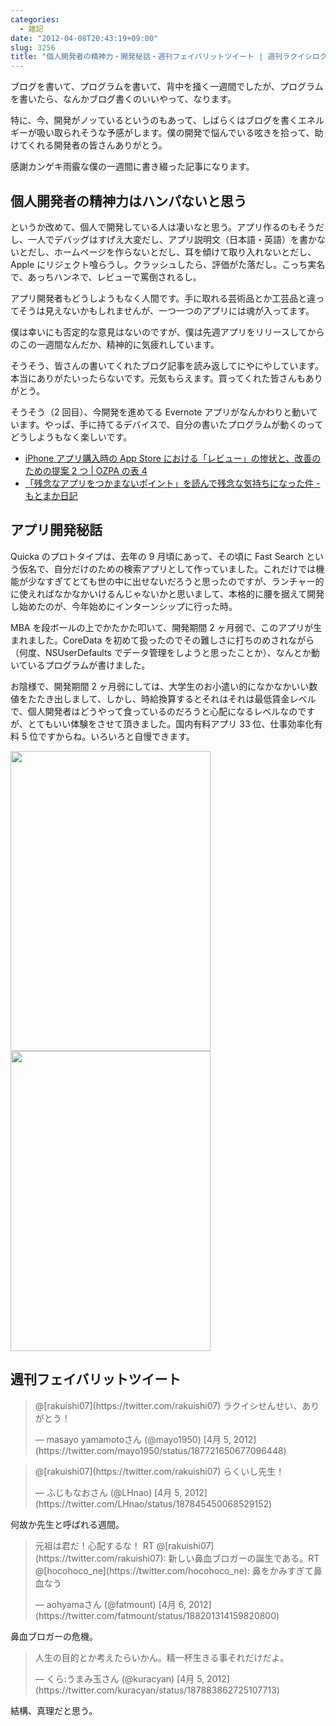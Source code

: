 ```yaml
---
categories:
  - 雑記
date: "2012-04-08T20:43:19+09:00"
slug: 3256
title: "個人開発者の精神力・開発秘話・週刊フェイバリットツイート | 週刊ラクイシロク 2012 年第 14 週"
---
```


ブログを書いて、プログラムを書いて、背中を掻く一週間でしたが、プログラムを書いたら、なんかブログ書くのいいやって、なります。

特に、今、開発がノッているというのもあって、しばらくはブログを書くエネルギーが吸い取られそうな予感がします。僕の開発で悩んでいる呟きを拾って、助けてくれる開発者の皆さんありがとう。

感謝カンゲキ雨霰な僕の一週間に書き綴った記事になります。

## 個人開発者の精神力はハンパないと思う

というか改めて、個人で開発している人は凄いなと思う。アプリ作るのもそうだし、一人でデバッグはすげえ大変だし、アプリ説明文（日本語・英語）を書かないとだし、ホームページを作らないとだし、耳を傾けて取り入れないとだし、Apple にリジェクト喰らうし。クラッシュしたら、評価がた落だし。こっち実名で、あっちハンネで、レビューで罵倒されるし。

アプリ開発者もどうしようもなく人間です。手に取れる芸術品とか工芸品と違ってそうは見えないかもしれませんが、一つ一つのアプリには魂が入ってます。

僕は幸いにも否定的な意見はないのですが、僕は先週アプリをリリースしてからのこの一週間なんだか、精神的に気疲れしています。

そうそう、皆さんの書いてくれたブログ記事を読み返してにやにやしています。本当にありがたいったらないです。元気もらえます。買ってくれた皆さんもありがとう。

そうそう（2 回目）、今開発を進めてる Evernote アプリがなんかわりと動いています。やっぱ、手に持てるデバイスで、自分の書いたプログラムが動くのってどうしようもなく楽しいです。

- [iPhone アプリ購入時の App Store における「レビュー」の惨状と、改善のための提案 2 つ | OZPA の表 4](http://ozpa-h4.com/2012/03/15/app_store_review_points_of_improvement/)
- [「残念なアプリをつかまないポイント」を読んで残念な気持ちになった件 - もとまか日記](http://d.hatena.ne.jp/moto_maka/20120405/1333568453)

## アプリ開発秘話

Quicka のプロトタイプは、去年の 9 月頃にあって、その頃に Fast Search という仮名で、自分だけのための検索アプリとして作っていました。これだけでは機能が少なすぎてとても世の中に出せないだろうと思ったのですが、ランチャー的に使えればなかなかいけるんじゃないかと思いまして、本格的に腰を据えて開発し始めたのが、今年始めにインターンシップに行った時。

MBA を段ボールの上でかたかた叩いて、開発期間 2 ヶ月弱で、このアプリが生まれました。CoreData を初めて扱ったのでその難しさに打ちのめされながら（何度、NSUserDefaults でデータ管理をしようと思ったことか）、なんとか動いているプログラムが書けました。

お陰様で、開発期間 2 ヶ月弱にしては、大学生のお小遣い的になかなかいい数値をたたき出しまして、しかし、時給換算するとそれはそれは最低賃金レベルで、個人開発者はどうやって食っているのだろうと心配になるレベルなのですが、とてもいい体験をさせて頂きました。国内有料アプリ 33 位、仕事効率化有料 5 位ですからね。いろいろと自慢できます。

<img alt="" src="/images/2012/04/3256_1.png" width="320" height="480">

<img alt="" src="/images/2012/04/3256_2.png" width="320" height="480">

## 週刊フェイバリットツイート

<blockquote class="twitter-tweet" data-in-reply-to="187718229815328768" lang="ja"><p>@[rakuishi07](https://twitter.com/rakuishi07) ラクイシせんせい、ありがとう！</p>&mdash; masayo yamamotoさん (@mayo1950) [4月 5, 2012](https://twitter.com/mayo1950/status/187721650677096448)</p></blockquote>

<blockquote class="twitter-tweet" data-in-reply-to="187845220115824640" lang="ja"><p>@[rakuishi07](https://twitter.com/rakuishi07) らくいし先生！</p>&mdash; ふじもなおさん (@LHnao) [4月 5, 2012](https://twitter.com/LHnao/status/187845450068529152)</p></blockquote>

何故か先生と呼ばれる週間。

<blockquote class="twitter-tweet" lang="ja"><p>元祖は君だ！心配するな！ RT @[rakuishi07](https://twitter.com/rakuishi07): 新しい鼻血ブロガーの誕生である。RT @[hocohoco_ne](https://twitter.com/hocohoco_ne): 鼻をかみすぎて鼻血なう</p>&mdash; aohyamaさん (@fatmount) [4月 6, 2012](https://twitter.com/fatmount/status/188201314159820800)</p></blockquote>

鼻血ブロガーの危機。

<blockquote class="twitter-tweet" lang="ja"><p>人生の目的とか考えたらいかん。精一杯生きる事それだけだよ。</p>&mdash; くら:うまみ玉さん (@kuracyan) [4月 5, 2012](https://twitter.com/kuracyan/status/187883862725107713)</p></blockquote>

結構、真理だと思う。

